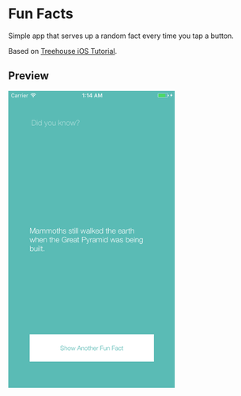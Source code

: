 # Fun Facts

Simple app that serves up a random fact every time you tap a button.

Based on [Treehouse iOS Tutorial](https://teamtreehouse.com/library/build-a-simple-iphone-app-with-objectivec).

## Preview

<img src="funfacts.png" alt="Screenshot of Fun Facts" height=600>